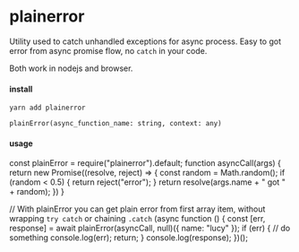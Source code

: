 # plainerror
Utility used to catch unhandled exceptions for async process. Easy to got error from async promise flow, no `catch` in your code.

Both work in nodejs and browser.

#### install

```
yarn add plainerror
```
```
plainError(async_function_name: string, context: any)
```
#### usage

const plainError = require("plainerror").default;
function asyncCall(args) {
    return new Promise((resolve, reject) => {
        const random = Math.random();
        if (random < 0.5) {
            return reject("error");
        }
        return resolve(args.name + " got " + random);
    })
}

// With plainError you can get plain error from first array item, without wrapping `try catch` or chaining `.catch` 
(async function () {
    const [err, response] = await plainError(asyncCall, null)({ name: "lucy" });
    if (err) {
        // do something
        console.log(err);
        return;
    }
    console.log(response);
})();

```
